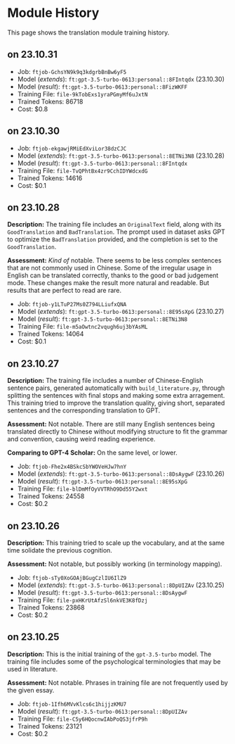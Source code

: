 # Module History

This page shows the translation module training history.

## on 23.10.31

- Job: `ftjob-GchsYN9k9q3kdgrbBnBw6yF5`
- Model (*extends*): `ft:gpt-3.5-turbo-0613:personal::8FIntqdx` (23.10.30)
- Model (*result*): `ft:gpt-3.5-turbo-0613:personal::8FizWKFF`
- Training File: `file-9kTobExs1yraPGmyMf6uJxtN`
- Trained Tokens: 86718
- Cost: $0.8

## on 23.10.30

- Job: `ftjob-ekgawjRMiEdXviLor38dzCJC`
- Model (*extends*): `ft:gpt-3.5-turbo-0613:personal::8ETNi3N8` (23.10.28)
- Model (*result*): `ft:gpt-3.5-turbo-0613:personal::8FIntqdx`
- Training File: `file-TvQPhtBx4zr9CchIDYWdcxdG`
- Trained Tokens: 14616
- Cost: $0.1

## on 23.10.28

**Description:** The training file includes an `OriginalText` field, along with its `GoodTranslation` and `BadTranslation`. The prompt used in dataset asks GPT to optimize the `BadTranslation` provided, and the completion is set to the `GoodTranslation`.

**Assessment:** *Kind of* notable. There seems to be less complex sentences that are not commonly used in Chinese. Some of the irregular usage in English can be translated correctly, thanks to the good or bad judgement mode. These changes make the result more natural and readable. But results that are perfect to read are rare.

- Job: `ftjob-y1LTuP27Ms0Z794LLiufxQNA`
- Model (*extends*): `ft:gpt-3.5-turbo-0613:personal::8E95sXpG` (23.10.27)
- Model (*result*): `ft:gpt-3.5-turbo-0613:personal::8ETNi3N8`
- Training File: `file-m5aOwtnc2vqugh6uj3bYAsML`
- Trained Tokens: 14064
- Cost: $0.1

## on 23.10.27

**Description:** The training file includes a number of Chinese-English sentence pairs, generated automatically with `build_literature.py`, through splitting the sentences with final stops and making some extra arragement. This training tried to improve the translation quality, giving short, separated sentences and the corresponding translation to GPT.

**Assessment:** Not notable. There are still many English sentences being translated directly to Chinese without modifying structure to fit the grammar and convention, causing weird reading experience.

**Comparing to GPT-4 Scholar:** On the same level, or lower.

- Job: `ftjob-Fhe2x4BSkcSbYWOVeHJw7hnY`
- Model (*extends*): `ft:gpt-3.5-turbo-0613:personal::8DsAygwF` (23.10.26)
- Model (*result*): `ft:gpt-3.5-turbo-0613:personal::8E95sXpG`
- Training File: `file-blDmMfOyVVTRhO9Dd55Y2wxt`
- Trained Tokens: 24558
- Cost: $0.2

## on 23.10.26

**Description:** This training tried to scale up the vocabulary, and at the same time solidate the previous cognition.

**Assessment:** Not notable, but possibly working (in terminology mapping).

- Job: `ftjob-sTy0XoGOAjBGugCzlIU6IlZ9`
- Model (*extends*): `ft:gpt-3.5-turbo-0613:personal::8DpUIZAv` (23.10.25)
- Model (*result*): `ft:gpt-3.5-turbo-0613:personal::8DsAygwF`
- Training File: `file-pxHKrUtAfzSl6nkVE3K8fDzj`
- Trained Tokens: 23868
- Cost: $0.2

## on 23.10.25

**Description:** This is the initial training of the `gpt-3.5-turbo` model. The training file includes some of the psychological terminologies that may be used in literature.

**Assessment:** Not notable. Phrases in training file are not frequently used by the given essay.

- Job: `ftjob-1Ifh6MVvKlcs6c1hijjzKMU7`
- Model (*result*): `ft:gpt-3.5-turbo-0613:personal::8DpUIZAv`
- Training File: `file-C5y6HQocnwIAbPoQS3jfrP9h`
- Trained Tokens: 23121
- Cost: $0.2